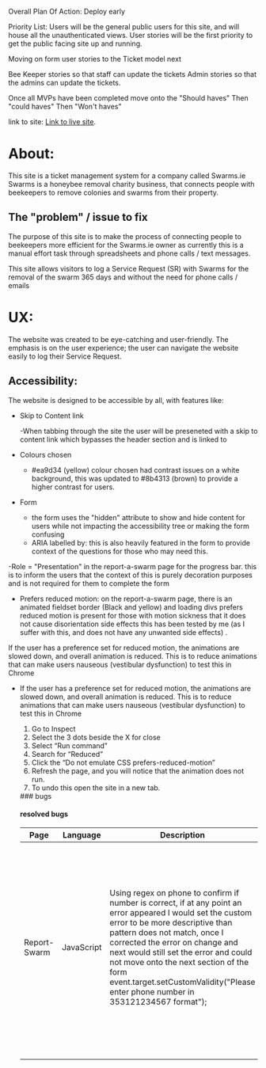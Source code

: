 Overall Plan Of Action:
Deploy early

Priority List:
Users will be the general public users for this site, and will house all the unauthenticated views.
User stories will be the first priority to get the public facing site up and running.

Moving on form user stories to the Ticket model next

Bee Keeper stories so that staff can update the tickets
Admin stories so that the admins can update the tickets.

Once all MVPs have been completed move onto the "Should haves"
Then "could haves"
Then "Won't haves"

link to site:
[Link to live site](https://ci-sd-pp4-swarms-ie-54c976de26c1.herokuapp.com/).

# About:

This site is a ticket management system for a company called Swarms.ie
Swarms is a honeybee removal charity business, that connects people with beekeepers to remove colonies and swarms from their property.

## The "problem" / issue to fix

The purpose of this site is to make the process of connecting people to beekeepers more efficient for the Swarms.ie owner as currently this is a manual effort task through spreadsheets and phone calls / text messages.

This site allows visitors to log a Service Request (SR) with Swarms for the removal of the swarm 365 days and without the need for phone calls / emails

# UX:

The website was created to be eye-catching and user-friendly. The emphasis is on the user experience; the user can navigate the website easily to log their Service Request.

## Accessibility:

The website is designed to be accessible by all, with features like:

- Skip to Content link

  -When tabbing through the site the user will be preseneted with a skip to content link which bypasses the header section and is linked to <main>

- Colours chosen
  - #ea9d34 (yellow) colour chosen had contrast issues on a white background, this was updated to #8b4313 (brown) to provide a higher contrast for users.
- Form
  - the form uses the "hidden" attribute to show and hide content for users while not impacting the accessibility tree or making the form confusing
  - ARIA labelled by: this is also heavily featured in the form to provide context of the questions for those who may need this.

-Role = "Presentation" in the report-a-swarm page for the progress bar.
this is to inform the users that the context of this is purely decoration purposes and is not required for them to complete the form

- Prefers reduced motion:
  on the report-a-swarm page, there is an animated fieldset border (Black and yellow) and loading divs prefers reduced motion is present for those with motion sickness that it does not cause disorientation side effects this has been tested by me (as I suffer with this, and does not have any unwanted side effects) .

If the user has a preference set for reduced motion, the animations are slowed down, and overall animation is reduced. This is to reduce animations that can make users nauseous (vestibular dysfunction) to test this in Chrome

  <ul>
  <li>
    If the user has a preference set for reduced motion, the animations are
    slowed down, and overall animation is reduced. This is to reduce animations
    that can make users nauseous (vestibular dysfunction) to test this in Chrome
  </li>
  <ol>
    <li>Go to Inspect</li>
    <li>Select the 3 dots beside the X for close</li>
    <li>Select “Run command”</li>
    <li>Search for “Reduced”</li>
    <li>Click the “Do not emulate CSS prefers-reduced-motion”</li>
    <li>
      Refresh the page, and you will notice that the animation does not run.
    </li>
    <li>To undo this open the site in a new tab.</li>
  </ol>
### bugs

#### resolved bugs

<table>
<thead>
  <tr>
    <th>Page</th>
    <th>Language</th>
    <th>Description</th>
    <th>Resolution</th>
    <th>Cause</th>

  </tr>
</thead>
<tbody>
  <tr>
    <td>Report-Swarm</td>
    <td>JavaScript</td>
    <td>Using regex on phone to confirm if number is correct, if at any point an error appeared I would set the custom error to be more descriptive than pattern does not match, once I corrected the error on change and next would still set the error and could not move onto the next section of the form
    event.target.setCustomValidity("Please enter phone number in 353121234567 format");</td>
    <td> event.target.setCustomValidity("");</td>
    <td> As I'm setting the error to true by using a non-empty string I need to set this back to false using an empty string after the error appears </td>

  </tr>
  <tr>
    <td></td>
    <td></td>
    <td></td>
    <td></td>
    <td></td>

  </tr>
  <tr>
    <td></td>
    <td></td>
    <td></td>
    <td></td>
    <td></td>
   
  </tr>
</tbody>
</table>
